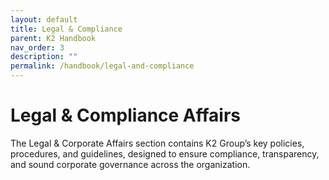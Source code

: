 ```yaml
---
layout: default
title: Legal & Compliance
parent: K2 Handbook
nav_order: 3
description: ""
permalink: /handbook/legal-and-compliance
---
```


# Legal & Compliance Affairs
The Legal & Corporate Affairs section contains K2 Group’s key policies, procedures, and guidelines, designed to ensure compliance, transparency, and sound corporate governance across the organization.
